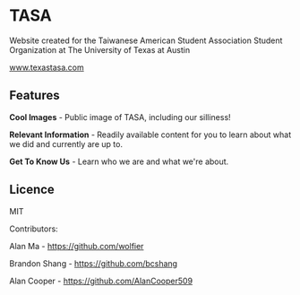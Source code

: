 # TASA 
Website created for the Taiwanese American Student Association
Student Organization at The University of Texas at Austin

www.texastasa.com

## Features
**Cool Images** - Public image of TASA, including our silliness!

**Relevant Information** - Readily available content for you to learn about what we did and currently are up to.

**Get To Know Us** - Learn who we are and what we're about.

## Licence
MIT


Contributors:

Alan Ma - https://github.com/wolfier

Brandon Shang - https://github.com/bcshang

Alan Cooper - https://github.com/AlanCooper509
